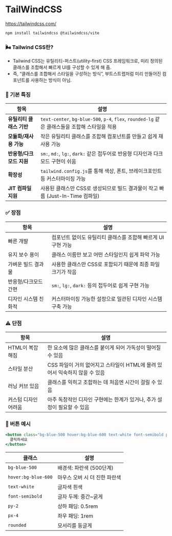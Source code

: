 # TailWindCSS

https://tailwindcss.com/

```bash
npm install tailwindcss @tailwindcss/vite
```

### 🌬️ Tailwind CSS란?
- Tailwind CSS는 유틸리티-퍼스트(utility-first) CSS 프레임워크로, 미리 정의된 클래스를 조합해서 빠르게 UI를 구성할 수 있게 해 줌.
- 즉, “클래스를 조합해서 스타일을 구성하는 방식”, 부트스트랩처럼 미리 만들어진 컴포넌트를 사용하는 방식이 아님.

### 🔧 기본 특징 
| 항목                | 설명 |
|---------------------|------|
| **유틸리티 클래스 기반** | `text-center`, `bg-blue-500`, `p-4`, `flex`, `rounded-lg` 같은 클래스들을 조합해 스타일을 적용 |
| **모듈화/재사용 가능**   | 작은 유틸리티 클래스를 조합해 컴포넌트를 만들고 쉽게 재사용 가능 |
| **반응형/다크모드 지원** | `sm:`, `md:`, `lg:`, `dark:` 같은 접두어로 반응형 디자인과 다크모드 구현이 쉬움 |
| **확장성**               | `tailwind.config.js`를 통해 색상, 폰트, 브레이크포인트 등 커스터마이징 가능 |
| **JIT 컴파일 지원**      | 사용된 클래스만 CSS로 생성되므로 빌드 결과물이 작고 빠름 (Just-In-Time 컴파일) |


### ✅ 장점
| 항목             | 설명 |
|------------------|------|
| 빠른 개발          | 컴포넌트 없이도 유틸리티 클래스를 조합해 빠르게 UI 구현 가능 |
| 유지 보수 용이     | 클래스 이름만 보고 어떤 스타일인지 쉽게 파악 가능 |
| 가벼운 빌드 결과물 | 사용한 클래스만 CSS로 포함되기 때문에 최종 파일 크기가 작음 |
| 반응형/다크모드 간편 | `sm:`, `lg:`, `dark:` 등의 접두어로 쉽게 구현 가능 |
| 디자인 시스템 친화적 | 커스터마이징 가능한 설정으로 일관된 디자인 시스템 구축 가능 |


### ⚠️ 단점
| 항목               | 설명 |
|--------------------|------|
| HTML이 복잡해짐      | 한 요소에 많은 클래스를 붙이게 되어 가독성이 떨어질 수 있음 |
| 스타일 분산          | CSS 파일이 거의 없어지고 스타일이 HTML에 몰려 있어서 익숙하지 않을 수 있음 |
| 러닝 커브 있음       | 클래스를 익히고 조합하는 데 처음엔 시간이 걸릴 수 있음 |
| 커스텀 디자인 어려움 | 아주 독창적인 디자인 구현에는 한계가 있거나, 추가 설정이 필요할 수 있음 |


### 🔘 버튼 예시
```jsx
<button class="bg-blue-500 hover:bg-blue-600 text-white font-semibold py-2 px-4 rounded">
  클릭하세요
</button>
```
| 클래스               | 설명                          |
|----------------------|-------------------------------|
| `bg-blue-500`        | 배경색: 파란색 (500단계)      |
| `hover:bg-blue-600`  | 마우스 오버 시 더 진한 파란색 |
| `text-white`         | 글자색 흰색                   |
| `font-semibold`      | 글자 두께: 중간~굵게          |
| `py-2`               | 상하 패딩: 0.5rem             |
| `px-4`               | 좌우 패딩: 1rem               |
| `rounded`            | 모서리를 둥글게               |
